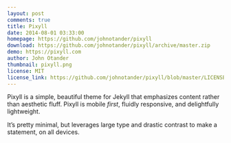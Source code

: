 ```yaml
---
layout: post
comments: true
title: Pixyll
date: 2014-08-01 03:33:00
homepage: https://github.com/johnotander/pixyll
download: https://github.com/johnotander/pixyll/archive/master.zip
demo: https://pixyll.com
author: John Otander
thumbnail: pixyll.png
license: MIT
license_link: https://github.com/johnotander/pixyll/blob/master/LICENSE.txt
---
```


Pixyll is a simple, beautiful theme for Jekyll that emphasizes content rather than aesthetic fluff. Pixyll is mobile _first_, fluidly responsive, and delightfully lightweight.

It’s pretty minimal, but leverages large type and drastic contrast to make a statement, on all devices.
